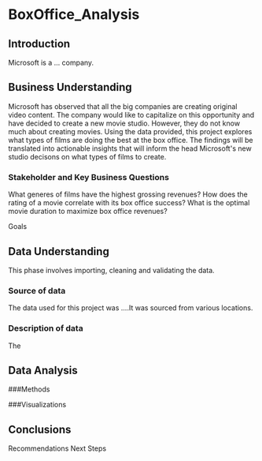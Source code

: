# BoxOffice_Analysis

## Introduction
Microsoft is a ... company.  

## Business Understanding 
Microsoft has observed that all the big companies are creating original video content. The company would like to capitalize on this opportunity and have decided to create a new movie studio. However, they do not know much about creating movies. Using the data provided, this project explores what types of films are doing the best at the box office. The findings will be translated into actionable insights that will inform the head Microsoft's new studio decisons on what types of films to create.

### Stakeholder and Key Business Questions 
What generes of films have the highest grossing revenues?
How does the rating of a movie correlate with its box office success?
What is the optimal movie duration to maximize box office revenues?

Goals 



## Data Understanding 
This phase involves importing, cleaning and validating the data. 

### Source of data 
The data used for this project was ....It was sourced from various locations.

### Description of data
The 

## Data Analysis 

###Methods

###Visualizations


## Conclusions
Recommendations 
Next Steps
